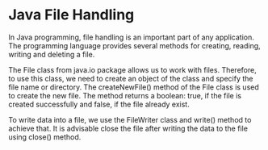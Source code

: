 # Java File Handling

In Java programming, file handling is an important part of any application.
The programming language provides several methods for creating, reading, writing and 
deleting a file.

The File class from java.io package allows us to work with files. Therefore, to use this class,
we need to create an object of the class and specify the file name or directory.
The createNewFile() method of the File class is used to create the new file. The method returns
a boolean: true, if the file is created successfully and false, if the file already exist.

To write data into a file, we use the FileWriter class and write() method to achieve that. It is 
advisable close the file after writing the data to the file using close() method.

